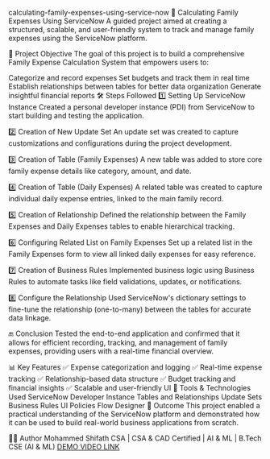calculating-family-expenses-using-service-now
💸 Calculating Family Expenses Using ServiceNow
A guided project aimed at creating a structured, scalable, and user-friendly system to track and manage family expenses using the ServiceNow platform.

🧾 Project Objective
The goal of this project is to build a comprehensive Family Expense Calculation System that empowers users to:

Categorize and record expenses
Set budgets and track them in real time
Establish relationships between tables for better data organization
Generate insightful financial reports
🛠️ Steps Followed
1️⃣ Setting Up ServiceNow Instance
Created a personal developer instance (PDI) from ServiceNow to start building and testing the application.

2️⃣ Creation of New Update Set
An update set was created to capture customizations and configurations during the project development.

3️⃣ Creation of Table (Family Expenses)
A new table was added to store core family expense details like category, amount, and date.

4️⃣ Creation of Table (Daily Expenses)
A related table was created to capture individual daily expense entries, linked to the main family record.

5️⃣ Creation of Relationship
Defined the relationship between the Family Expenses and Daily Expenses tables to enable hierarchical tracking.

6️⃣ Configuring Related List on Family Expenses
Set up a related list in the Family Expenses form to view all linked daily expenses for easy reference.

7️⃣ Creation of Business Rules
Implemented business logic using Business Rules to automate tasks like field validations, updates, or notifications.

8️⃣ Configure the Relationship
Used ServiceNow's dictionary settings to fine-tune the relationship (one-to-many) between the tables for accurate data linkage.

🔚 Conclusion
Tested the end-to-end application and confirmed that it allows for efficient recording, tracking, and management of family expenses, providing users with a real-time financial overview.

📊 Key Features
✅ Expense categorization and logging
✅ Real-time expense tracking
✅ Relationship-based data structure
✅ Budget tracking and financial insights
✅ Scalable and user-friendly UI
🧠 Tools & Technologies Used
ServiceNow Developer Instance
Tables and Relationships
Update Sets
Business Rules
UI Policies
Flow Designer
📌 Outcome
This project enabled a practical understanding of the ServiceNow platform and demonstrated how it can be used to build real-world business applications from scratch.

🙋‍♂️ Author
Mohammed Shifath
CSA | CSA & CAD Certified | AI & ML | B.Tech CSE (AI & ML)
[DEMO VIDEO LINK](https://drive.google.com/file/d/1hpa7pvwa5t4yh4-ww_6HmHVb6-o3NVWF/view?usp=sharing)

